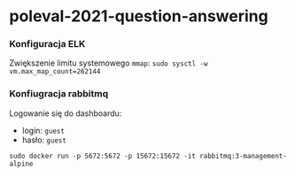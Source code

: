 # poleval-2021-question-answering

### Konfiguracja ELK
Zwiększenie limitu systemowego `mmap`: `sudo sysctl -w vm.max_map_count=262144`

### Konfiugracja rabbitmq
Logowanie się do dashboardu:
- login: `guest`
- hasło: `guest`

```
sudo docker run -p 5672:5672 -p 15672:15672 -it rabbitmq:3-management-alpine
```
